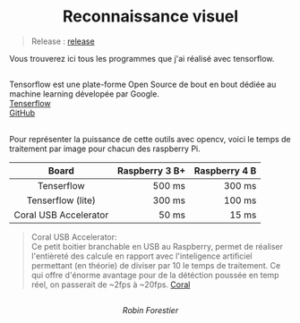 <div align="center">
    <h1> Reconnaissance visuel </h1>
</div>


>  Release : [release](http://172.16.32.230/Forestier/reconnaissance-visuel/-/releases)

Vous trouverez ici tous les programmes que j'ai réalisé avec tensorflow.

<h2></h2>

Tensorflow est une plate-forme Open Source de bout en bout dédiée au machine learning dévelopée par Google. <br>
[Tenserflow](https://www.tensorflow.org) <br>
[GitHub](https://github.com/tensorflow)

<h2></h2>

Pour représenter la puissance de cette outils avec opencv,
voici le temps de traitement par image pour chacun des raspberry Pi.

|Board			|Raspberry 3 B+	|Raspberry 4 B	|
|:----:			|---:		|---:		|
|Tenserflow		|500 ms		|300 ms		|
|Tenserflow (lite)	|300 ms		|100 ms		|
|Coral USB Accelerator	|50 ms		|15 ms		|

> Coral USB Accelerator: <br>
Ce petit boitier branchable en USB au Raspberry, permet de réaliser l'entièreté des calcule 
en rapport avec l'inteligence artificiel permettant (en théorie) de diviser par 10 le temps de traitement.
Ce qui offre d'énorme avantage pour de la détéction poussée en temp réel, on passerait de ~2fps à ~20fps.
[Coral](https://coral.ia/products/accelerator/)


<h2></h2>
    
<div align="center">
    <i>Robin Forestier</i>
</div>